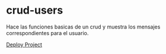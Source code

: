 # crud-users
 Hace las funciones basicas de un crud y muestra los mensajes correspondientes para el usuario.
 
 [Deploy Project](https://crud-users-diego-tuesta.netlify.app/)
